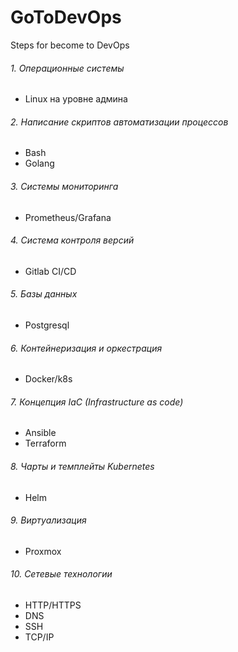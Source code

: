 # GoToDevOps
Steps for become to DevOps
###### 1. Операционные системы
* Linux на уровне админа
###### 2. Написание скриптов автоматизации процессов
* Bash
* Golang
###### 3. Системы мониторинга
* Prometheus/Grafana
###### 4. Система контроля версий
* Gitlab CI/CD
###### 5. Базы данных
* Postgresql
###### 6. Контейнеризация и оркестрация
* Docker/k8s
###### 7. Концепция IaC (Infrastructure as code)
* Ansible
* Terraform
###### 8. Чарты и темплейты Kubernetes
* Helm
###### 9. Виртуализация
* Proxmox
###### 10. Сетевые технологии
* HTTP/HTTPS
* DNS
* SSH
* TCP/IP
